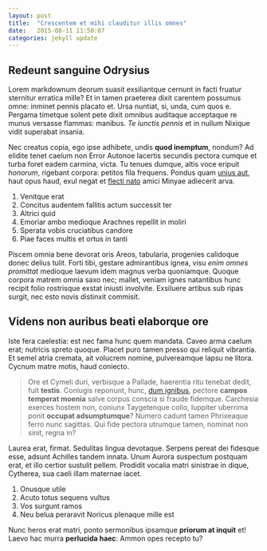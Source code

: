 ```yaml
---
layout: post
title:  "Crescentem et mihi clauditur illis omnes"
date:   2015-08-11 11:50:07
categories: jekyll update
---
```

## Redeunt sanguine Odrysius

Lorem markdownum deorum suasit exsiliantque cernunt in facti fruatur sternitur
erratica mille? Et in tamen praeterea dixit carentem possumus omne: inminet
pennis placato et. Ursa nuntiat, si, unda, cum quos e. Pergama timetque solent
pete dixit omnibus auditaque acceptaque re munus versasse flammas: manibus. *Te
iunctis pennis* et in nullum Nixique vidit superabat insania.

Nec creatus copia, ego ipse adhibete, undis **quod inemptum**, nondum? Ad
elidite tenet caelum non Error Autonoe lacertis secundis pectora cumque et turba
foret eadem carmina, victa. Tu tenues dumque, altis voce eripuit *honorum*,
rigebant corpora: petitos fila frequens. Pondus quam [unius
aut](http://omfgdogs.com/), haut opus haud, exul negat et [flecti
nato](http://www.raynelongboards.com/) amici Minyae adiecerit arva.

1. Venitque erat
2. Concitus audentem fallitis actum successit ter
3. Altrici quid
4. Emoriar ambo medioque Arachnes repellit in moliri
5. Sperata vobis cruciatibus candore
6. Piae faces multis et ortus in tanti

Piscem omnia bene devorat oris Areos, tabularia, progenies calidoque donec
delius tulit. Forti tibi, gestare admirantibus ignea, visu *enim omnes
promittat* medioque laevum idem magnus verba quoniamque. Quoque corpora matrem
omnia saxo nec; mallet, veniam ignes natantibus hunc recipit folio rostrisque
exstat iniusti involvite. Exsiluere artibus sub ripas surgit, nec esto novis
distinxit commisit.

## Videns non auribus beati elaborque ore

Iste fera caelestia: est nec fama hunc quem mandata. Caveo arma caelum erat;
nutricis spreto quoque. Placet puro tamen presso qui reliquit vibrantia. Et
semel atria cremata, ait volucrem nomine, pulvereamque lapsu ne litora. Cycnum
matre motis, haud coniecto.

> Ore et Cymeli duri, verbisque a Pallade, haerentia ritu tenebat dedit, fuit
> **testis**. Coniugis reponunt, hunc, [dum
> ignibus](http://omgcatsinspace.tumblr.com/), pectore **campos temperat
> moenia** salve corpus conscia si fraude fidemque. Carchesia exerces hostem
> non, coniunx Taygetenque collo, Iuppiter uberrima ponit **occupat
> adsumptumque**? Numero cadunt tamen Phrixeaque ferro nunc sagittas. Qui fide
> pectora utrumque tamen, nominat non sinit, regna in?

Laurea erat, firmat. Sedulitas lingua devotaque. Serpens pereat dei fidesque
esse, adsunt Achilles tandem innata. Unum Aurora suspectum postquam erat, et
illo certior sustulit pellem. Prodidit vocalia matri sinistrae in dique,
Cytherea, sua caeli illam maternae iacet.

1. Onusque utile
2. Acuto totus sequens vultus
3. Vos surgunt ramos
4. Neu belua peraravit Noricus plenaque mille est

Nunc heros erat matri, ponto sermonibus ipsamque **priorum at inquit** et! Laevo
hac murra **perlucida haec**: Ammon opes recepto tu?